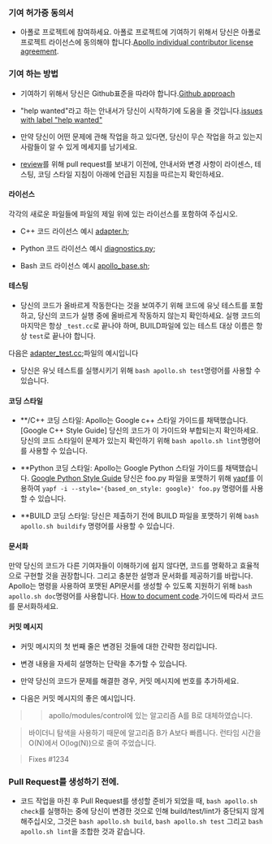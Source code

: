 ### 기여 허가증 동의서


* 아폴로 프로젝트에 참여하세요. 아폴로 프로젝트에 기여하기 위해서 당신은 아폴로 프로젝트 라이선스에 동의해야 합니다.[Apollo individual contributor license agreement](https://gist.githubusercontent.com/startcode/f5ccf8887bfc7727a0ae05bf0d601e30/raw/029a11300e987e34a29a9d247ac30caa7f6741a7/Apollo_Individual_Contributor_License_Agreement).
 ### 기여 하는 방법
* 기여하기 위해서 당신은 Github표준을 따라야 합니다.[Github approach](https://help.github.com/articles/using-pull-requests/)

* "help wanted"라고 하는 안내서가 당신이 시작하기에 도움을 줄 것입니다.[issues with label "help wanted"](https://github.com/ApolloAuto/apollo/labels/help%20wanted)

* 만약 당신이 어떤 문제에 관해 작업을 하고 있다면, 당신이 무슨 작업을 하고 있는지 사람들이 알 수 있게 메세지를 남기세요.

* [review](https://github.com/ApolloAuto/apollo/pulls)를 위해 pull request를 보내기 이전에, 안내서와 변경 사항이 라이센스, 테스팅, 코딩 스타일 지침이 아래에 언급된 지침을 따르는지 확인하세요.

#### 라이선스
각각의 새로운 파일들에 파일의 제일 위에 있는 라이선스를 포함하여 주십시오.

*  C++ 코드 라이선스 예시 [adapter.h](https://github.com/ApolloAuto/apollo/blob/master/modules/common/adapters/adapter.h);

* Python 코드 라이선스 예시 [diagnostics.py](https://github.com/ApolloAuto/apollo/blob/master/modules/tools/diagnostics/diagnostics.py);

* Bash 코드 라이선스 예시 [apollo_base.sh](https://github.com/ApolloAuto/apollo/blob/master/scripts/apollo_base.sh);

#### 테스팅

* 당신의 코드가 올바르게 작동한다는 것을 보여주기 위해 코드에 유닛 테스트를 포함하고, 당신의 코드가 실행 중에 올바르게 작동하지 않는지 확인하세요.
실행 코드의 마지막은 항상 `_test.cc`로 끝나야 하며, BUILD파일에 있는 테스트 대상 이름은 항상 `test`로 끝나야 합니다.

다음은 [adapter_test.cc](https://github.com/ApolloAuto/apollo/blob/master/modules/common/adapters/adapter_test.cc);파일의 예시입니다
 
* 당신은 유닛 테스트를 실행시키기 위해 `bash apollo.sh test`명령어를 사용할 수 있습니다.

#### 코딩 스타일

* **/C++ 코딩 스타일: Apollo는 Google c++ 스타일 가이드를 채택했습니다.[Google C++ Style Guide]
당신의 코드가 이 가이드와 부합되는지 확인하세요.
당신의 코드 스타일이 문제가 있는지 확인하기 위해 `bash apollo.sh lint`명령어를 사용할 수 있습니다.

* **Python 코딩 스타일: Apollo는 Google Python 스타일 가이드를 채택했습니다. [Google Python Style Guide](https://google.github.io/styleguide/pyguide.html)
당신은 foo.py 파일을 포맷하기 위해 [yapf](https://github.com/google/yapf)를 이용하여  `yapf -i --style='{based_on_style: google}' foo.py` 명령어를 사용할 수 있습니다.

* **BUILD 코딩 스타일: 당신은 제출하기 전에 BUILD 파일을 포맷하기 위해 `bash apollo.sh buildify` 명령어를 사용할 수 있습니다.

#### 문서화

만약 당신의 코드가 다른 기여자들이 이해하기에 쉽지 않다면, 코드를 명확하고 효율적으로 구현할 것을 권장합니다.
그리고 충분한 설명과 문서화를 제공하기를 바랍니다. Apollo는 명령을 사용하여 포맷된 API문서를 생성할 수 있도록 지원하기 위해 `bash apollo.sh doc`명령어를 사용합니다.
[How to document code](docs/howto/how_to_document_code.md).가이드에 따라서 코드를 문서화하세요.

#### 커밋 메시지

* 커밋 메시지의 첫 번째 줄은 변경된 것들에 대한 간략한 정리입니다.

* 변경 내용을 자세히 설명하는 단락을 추가할 수 있습니다.

* 만약 당신의 코드가 문제를 해결한 경우, 커밋 메시지에 번호를 추가하세요.

* 다음은 커밋 메시지의 좋은 예시입니다.

> > apollo/modules/control에 있는 알고리즘 A를 B로 대체하였습니다.

> 바이더니 탐색을 사용하기 때문에 알고리즘 B가 A보다 빠릅니다. 런타임 시간을 O(N)에서 O(log(N))으로 줄여 주었습니다.

> Fixes #1234

### Pull Request를 생성하기 전에.

* 코드 작업을 마친 후 Pull Request를 생성할 준비가 되었을 때, `bash apollo.sh check`를 실행하는 중에 당신이 변경한 것으로 인해 build/test/lint가 중단되지 않게 해주십시오, 그것은 `bash apollo.sh build`, `bash apollo.sh test` 그리고 `bash apollo.sh lint`을 조합한 것과 같습니다.
